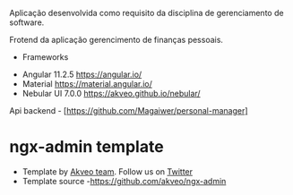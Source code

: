 Aplicação desenvolvida como requisito da disciplina de gerenciamento de software.

Frotend da aplicação  gerencimento de finanças pessoais.

- Frameworks

* Angular 11.2.5  https://angular.io/
* Material https://material.angular.io/
* Nebular UI 7.0.0 https://akveo.github.io/nebular/

Api backend - [https://github.com/Magaiwer/personal-manager]

# ngx-admin template

- Template by [Akveo team](https://www.akveo.com?utm_campaign=services%20-%20akveo%20website%20-%20ngx_admin%20github%20readme&utm_source=ngx_admin&utm_medium=referral&utm_content=from_developers_made_by). Follow us on [Twitter](https://twitter.com/akveo_inc) 
- Template source -https://github.com/akveo/ngx-admin
